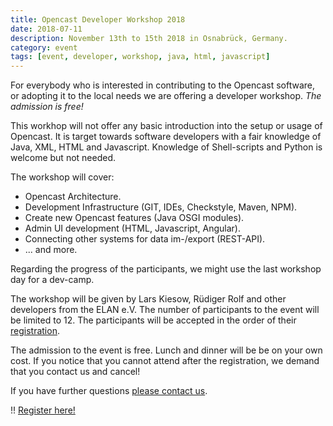 ```yaml
---
title: Opencast Developer Workshop 2018
date: 2018-07-11
description: November 13th to 15th 2018 in Osnabrück, Germany. 
category: event
tags: [event, developer, workshop, java, html, javascript]
---
```


For everybody who is interested in contributing to the Opencast software, or adopting it to the local needs we are offering a developer workshop. *The admission is free!*

<!-- More --->

This workhop will not offer any basic introduction into the setup or usage of Opencast. It is target towards software developers with a fair knowledge of Java, XML, HTML and Javascript. Knowledge of Shell-scripts and Python is welcome but not needed. 

The workshop will cover:

- Opencast Architecture.
- Development Infrastructure (GIT, IDEs, Checkstyle, Maven, NPM).
- Create new Opencast features (Java OSGI modules).
- Admin UI development (HTML, Javascript, Angular).
- Connecting other systems for data im-/export (REST-API).
- ... and more.

Regarding the progress of the participants, we might use the last workshop day for a dev-camp.

The workshop will be given by Lars Kiesow, Rüdiger Rolf and other developers from the ELAN e.V.
The number of participants to the event will be limited to 12. The participants will be accepted in the order of their [registration](https://goo.gl/forms/2cNNydlEdv9TiS1V2). 

The admission to the event is free. Lunch and dinner will be be on your own cost. If you notice that you cannot attend after the registration, we demand that you contact us and cancel! 

If you have further questions [please contact us](mailto:rrolf@uni-osnabrueck.de). 

!! [Register here!](https://goo.gl/forms/2cNNydlEdv9TiS1V2)
